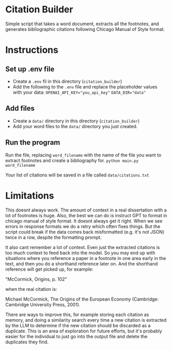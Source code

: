 # Citation Builder

Simple script that takes a word document, extracts all the footnotes, and generates bibliographic citations following Chicago Manual of Style format.

# Instructions

## Set up .env file
- Create a `.env` fil in this directory (`citation_builder`)
- Add the following to the `.env` file and replace the placeholder values with your data:
`OPENAI_API_KEY="you_api_key"`
`DATA_DIR="data"`

## Add files
- Create a `data/` directory in this directory (`citation_builder`)
- Add your word files to the `data/` directory you just created.

## Run the program

Run the file, replacing `word_filename` with the name of the file you want to extract footnotes and create a bibliography for.
`python main.py word_filename`

Your list of citations will be saved in a file called `data/citations.txt`

# Limitations

This doesnt always work. The amount of context in a real dissertation with a lot of footnotes is huge. Also, the best we can do is instruct GPT to format in chicago manual of style format. It doesnt always get it right. When we see errors in response formats we do a retry which often fixes things. But the script could break if the data comes back misformatted (e.g. it's not JSON) twice in a row, despite the formatting prompt.

It also cant remember a lot of context. Even just the extracted citations is too much context to feed back into the model. So you may end up with situations where you reference a paper in a footnote in one area early in the text, and then you do a shorthand reference later on. And the shorthand reference will get picked up, for example:

"McCormick, Origins, p. 102"

when the real citation is:

Michael McCormick, The Origins of the European Economy (Cambridge: Cambridge University Press, 2001).

There are ways to improve this, for example storing each citation as memory, and doing a similarity search every time a new citation is extracted by the LLM to determine if the new citation should be discarded as a duplicate. This is an area of exploration for future efforts, but it's probably easier for the individual to just go into the output file and delete the duplicates they find.



